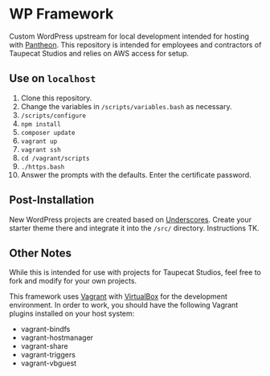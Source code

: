 # WP Framework

Custom WordPress upstream for local development intended for hosting with [Pantheon](https://pantheon.io). This repository is intended for employees and contractors of Taupecat Studios and relies on AWS access for setup.

## Use on `localhost`

1. Clone this repository.
2. Change the variables in `/scripts/variables.bash` as necessary.
3. `/scripts/configure`
3. `npm install`
3. `composer update`
4. `vagrant up`
5. `vagrant ssh`
6. `cd /vagrant/scripts`
7. `./https.bash`
8. Answer the prompts with the defaults. Enter the certificate password.

## Post-Installation

New WordPress projects are created based on [Underscores](https://underscores.me). Create your starter theme there and integrate it into the `/src/` directory. Instructions TK.

## Other Notes

While this is intended for use with projects for Taupecat Studios, feel free to fork and modify for your own projects.

This framework uses [Vagrant](https://vagrantup.com) with [VirtualBox](https://www.virtualbox.org/) for the development environment. In order to work, you should have the following Vagrant plugins installed on your host system:

* vagrant-bindfs
* vagrant-hostmanager
* vagrant-share
* vagrant-triggers
* vagrant-vbguest
